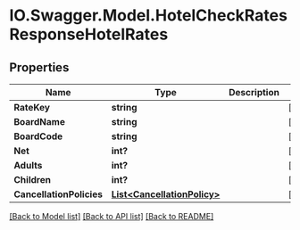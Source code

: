 # IO.Swagger.Model.HotelCheckRatesResponseHotelRates
## Properties

Name | Type | Description | Notes
------------ | ------------- | ------------- | -------------
**RateKey** | **string** |  | [optional] 
**BoardName** | **string** |  | [optional] 
**BoardCode** | **string** |  | [optional] 
**Net** | **int?** |  | [optional] 
**Adults** | **int?** |  | [optional] 
**Children** | **int?** |  | [optional] 
**CancellationPolicies** | [**List&lt;CancellationPolicy&gt;**](CancellationPolicy.md) |  | [optional] 

[[Back to Model list]](../README.md#documentation-for-models) [[Back to API list]](../README.md#documentation-for-api-endpoints) [[Back to README]](../README.md)

